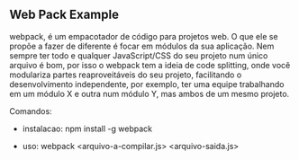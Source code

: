 ## Web Pack Example

webpack, é um empacotador de código para projetos web. O que ele se propõe a fazer de diferente é focar em módulos da sua aplicação. Nem sempre ter todo e qualquer JavaScript/CSS do seu projeto num único arquivo é bom, por isso o webpack tem a ideia de code splitting, onde você modulariza partes reaproveitáveis do seu projeto, facilitando o desenvolvimento independente, por exemplo, ter uma equipe trabalhando em um módulo X e outra num módulo Y, mas ambos de um mesmo projeto.

Comandos:
- instalacao: npm install -g webpack

- uso: webpack <arquivo-a-compilar.js> <arquivo-saida.js>